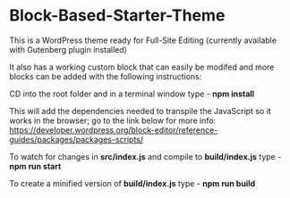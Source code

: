 # Block-Based-Starter-Theme
This is a WordPress theme ready for Full-Site Editing (currently available with Gutenberg plugin installed)

It also has a working custom block that can easily be modifed and more blocks can be added with the following instructions:

CD into the root folder and in a terminal window type - **npm install**

This will add the dependencies needed to transpile the JavaScript so it works in the browser; go to the link below for more info:
https://developer.wordpress.org/block-editor/reference-guides/packages/packages-scripts/

To watch for changes in **src/index.js** and compile to **build/index.js** type - **npm run start**

To create a minified version of **build/index.js** type - **npm run build** 


